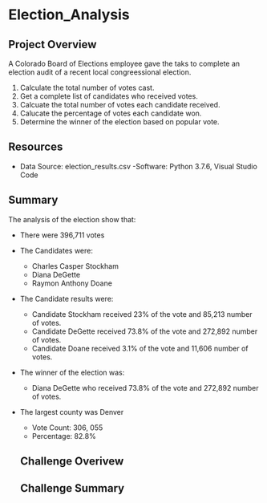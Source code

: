 # Election_Analysis

## Project Overview 
A Colorado Board of Elections employee gave the taks to complete an election audit of a recent local congreessional election. 

1. Calculate the total number of votes cast.
2. Get a complete list of candidates who received votes.
3. Calcuate the total number of votes each candidate received.
4. Calucate the percentage of votes each candidate won. 
5. Determine the winner of the election based on popular vote. 

## Resources
- Data Source: election_results.csv
-Software: Python 3.7.6, Visual Studio Code 

## Summary
The analysis of the election show that:
- There were 396,711 votes
- The Candidates were:
  - Charles Casper Stockham
  - Diana DeGette
  - Raymon Anthony Doane 
- The Candidate results were:
  - Candidate Stockham received 23% of the vote and 85,213 number of votes. 
  - Candidate DeGette received 73.8% of the vote and 272,892 number of votes.
  - Candidate Doane received 3.1% of the vote and 11,606 number of votes. 
- The winner of the election was:
  - Diana DeGette who received 73.8% of the vote and 272,892 number of votes. 
- The largest county was Denver 
  - Vote Count: 306, 055
  - Percentage: 82.8% 
  ## Challenge Overivew
  
  ## Challenge Summary 
